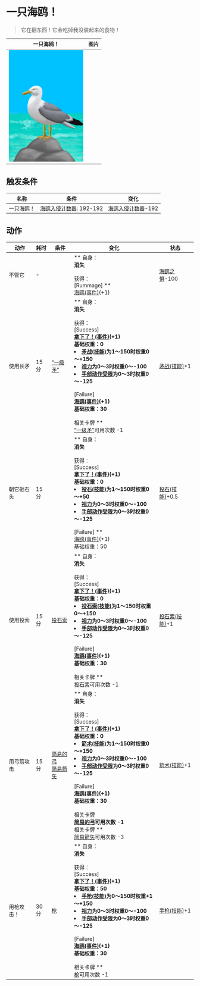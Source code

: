 # 一只海鸥！  
> 它在翻东西！它会吃掉我没装起来的食物！  
  
  一只海鸥！  |   图片   
 ----  |  ----:   
   |  <img decoding="async" src="Sprite/Seagull.png" href="a.md" style="max-width:300px;max-height:300px;">   
  
## 触发条件  
名称  |  条件  |  变化  
----  |  ----  |  ----  
一只海鸥！  |  [海鸥入侵计数器](SeagullRaidCounter.md): 192-192  |  [海鸥入侵计数器](SeagullRaidCounter.md)-192  
## 动作  
动作  |  耗时  |  条件  |  变化  |  状态  
----  |  ----  |  ----  |  ----  |  ----  
不管它<br>  |  -  |    |  ** 自身：**<br>消失<br><br>** 获得： **<br>** [Rummage] **<br>  [海鸥(事件)](Event_SeagullRaidRummaging.md)(+1)<br>  |  [海鸥之惧](SeagullFear.md)-100  
使用长矛<br>  |  15分  |  [“一级矛”](tag_Spear.md)  |  ** 自身：**<br>消失<br><br>** 获得： **<br>** [Success] **<br>  [拿下了！(事件)](Event_SeagullFightSuccess.md)(+1)<br>基础权重：0<li>[矛战(技能)](Skill_SpearFighting.md)为1～150时权重0～+150</li><li>[视力](Myopia.md)为0～3时权重0～-100</li><li>[手部动作受限](ModifierHand.md)为0～3时权重0～-125</li><br>** [Failure] **<br>  [海鸥(事件)](Event_SeagullRaidRummaging.md)(+1)<br>基础权重：30<br><br>** 相关卡牌 **<br>[“一级矛”](tag_Spear.md)可用次数  -1  |  [矛战(技能)](Skill_SpearFighting.md)+1  
朝它砸石头<br>  |  15分  |    |  ** 自身：**<br>消失<br><br>** 获得： **<br>** [Success] **<br>  [拿下了！(事件)](Event_SeagullFightSuccess.md)(+1)<br>基础权重：0<li>[投石(技能)](Skill_RockThrowing.md)为1～150时权重0～+50</li><li>[视力](Myopia.md)为0～3时权重0～-100</li><li>[手部动作受限](ModifierHand.md)为0～3时权重0～-125</li><br>** [Failure] **<br>  [海鸥(事件)](Event_SeagullRaidRummaging.md)(+1)<br>基础权重：50  |  [投石(技能)](Skill_RockThrowing.md)+0.5  
使用投索<br>  |  15分  |  [投石索](Sling.md)  |  ** 自身：**<br>消失<br><br>** 获得： **<br>** [Success] **<br>  [拿下了！(事件)](Event_SeagullFightSuccess.md)(+1)<br>基础权重：0<li>[投石索(技能)](Skill_Sling.md)为1～150时权重0～+150</li><li>[视力](Myopia.md)为0～3时权重0～-100</li><li>[手部动作受限](ModifierHand.md)为0～3时权重0～-125</li><br>** [Failure] **<br>  [海鸥(事件)](Event_SeagullRaidRummaging.md)(+1)<br>基础权重：30<br><br>** 相关卡牌 **<br>[投石索](Sling.md)可用次数  -1  |  [投石索(技能)](Skill_Sling.md)+1  
用弓箭攻击<br>  |  15分  |  [简易的弓](BowRustic.md)<br>[简易箭矢](ArrowSimple.md)  |  ** 自身：**<br>消失<br><br>** 获得： **<br>** [Success] **<br>  [拿下了！(事件)](Event_SeagullFightSuccess.md)(+1)<br>基础权重：0<li>[箭术(技能)](Skill_Archery.md)为1～150时权重0～+150</li><li>[视力](Myopia.md)为0～3时权重0～-100</li><li>[手部动作受限](ModifierHand.md)为0～3时权重0～-125</li><br>** [Failure] **<br>  [海鸥(事件)](Event_SeagullRaidRummaging.md)(+1)<br>基础权重：30<br><br>** 相关卡牌 **<br>[简易的弓](BowRustic.md)可用次数  -1<br>** 相关卡牌 **<br>[简易箭矢](ArrowSimple.md)可用次数  -3  |  [箭术(技能)](Skill_Archery.md)+1  
用枪攻击！<br>  |  30分  |  [枪](Gun.md)  |  ** 自身：**<br>消失<br><br>** 获得： **<br>** [Success] **<br>  [拿下了！(事件)](Event_SeagullFightSuccess.md)(+1)<br>基础权重：50<li>[手枪(技能)](Skill_Handguns.md)为0～150时权重+1～+150</li><li>[视力](Myopia.md)为0～3时权重0～-100</li><li>[手部动作受限](ModifierHand.md)为0～3时权重0～-125</li><br>** [Failure] **<br>  [海鸥(事件)](Event_SeagullRaidRummaging.md)(+1)<br>基础权重：30<br><br>** 相关卡牌 **<br>[枪](Gun.md)可用次数  -1  |  [手枪(技能)](Skill_Handguns.md)+1  


<script>document.title="一只海鸥！ - 卡牌生存百科 Card Survival Wiki";</script>